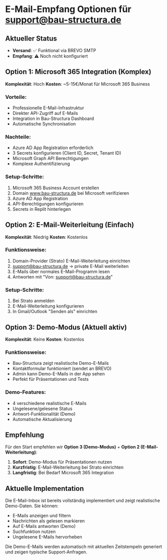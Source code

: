 # E-Mail-Empfang Optionen für support@bau-structura.de

## Aktueller Status
- **Versand**: ✅ Funktional via BREVO SMTP
- **Empfang**: ⚠️ Noch nicht konfiguriert

## Option 1: Microsoft 365 Integration (Komplex)
**Komplexität**: Hoch
**Kosten**: ~5-15€/Monat für Microsoft 365 Business

### Vorteile:
- Professionelle E-Mail-Infrastruktur
- Direkter API-Zugriff auf E-Mails
- Integration in Bau-Structura Dashboard
- Automatische Synchronisation

### Nachteile:
- Azure AD App Registration erforderlich
- 3 Secrets konfigurieren (Client ID, Secret, Tenant ID)
- Microsoft Graph API Berechtigungen
- Komplexe Authentifizierung

### Setup-Schritte:
1. Microsoft 365 Business Account erstellen
2. Domain www.bau-structura.de bei Microsoft verifizieren
3. Azure AD App Registration
4. API-Berechtigungen konfigurieren
5. Secrets in Replit hinterlegen

## Option 2: E-Mail-Weiterleitung (Einfach)
**Komplexität**: Niedrig
**Kosten**: Kostenlos

### Funktionsweise:
1. Domain-Provider (Strato) E-Mail-Weiterleitung einrichten
2. support@bau-structura.de → private E-Mail weiterleiten
3. E-Mails über normales E-Mail-Programm lesen
4. Antworten mit "Von: support@bau-structura.de"

### Setup-Schritte:
1. Bei Strato anmelden
2. E-Mail-Weiterleitung konfigurieren
3. In Gmail/Outlook "Senden als" einrichten

## Option 3: Demo-Modus (Aktuell aktiv)
**Komplexität**: Keine
**Kosten**: Kostenlos

### Funktionsweise:
- Bau-Structura zeigt realistische Demo-E-Mails
- Kontaktformular funktioniert (sendet an BREVO)
- Admin kann Demo-E-Mails in der App sehen
- Perfekt für Präsentationen und Tests

### Demo-Features:
- 4 verschiedene realistische E-Mails
- Ungelesene/gelesene Status
- Antwort-Funktionalität (Demo)
- Automatische Aktualisierung

## Empfehlung
Für den Start empfehlen wir **Option 3 (Demo-Modus)** + **Option 2 (E-Mail-Weiterleitung)**:

1. **Sofort**: Demo-Modus für Präsentationen nutzen
2. **Kurzfristig**: E-Mail-Weiterleitung bei Strato einrichten
3. **Langfristig**: Bei Bedarf Microsoft 365 Integration

## Aktuelle Implementation
Die E-Mail-Inbox ist bereits vollständig implementiert und zeigt realistische Demo-Daten. Sie können:
- E-Mails anzeigen und filtern
- Nachrichten als gelesen markieren
- Auf E-Mails antworten (Demo)
- Suchfunktion nutzen
- Ungelesene E-Mails hervorheben

Die Demo-E-Mails werden automatisch mit aktuellen Zeitstempeln generiert und zeigen typische Support-Anfragen.